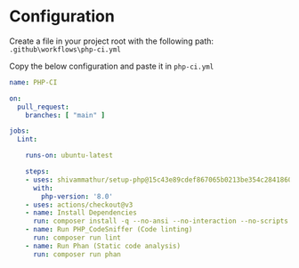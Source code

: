 # Configuration

Create a file in your project root with the following path: `.github\workflows\php-ci.yml`

Copy the below configuration and paste it in `php-ci.yml`

```yaml
name: PHP-CI

on:
  pull_request:
    branches: [ "main" ]

jobs:
  Lint:

    runs-on: ubuntu-latest

    steps:
    - uses: shivammathur/setup-php@15c43e89cdef867065b0213be354c2841860869e
      with:
        php-version: '8.0'
    - uses: actions/checkout@v3
    - name: Install Dependencies
      run: composer install -q --no-ansi --no-interaction --no-scripts --no-progress --prefer-dist
    - name: Run PHP_CodeSniffer (Code linting)
      run: composer run lint
    - name: Run Phan (Static code analysis)
      run: composer run phan
```
